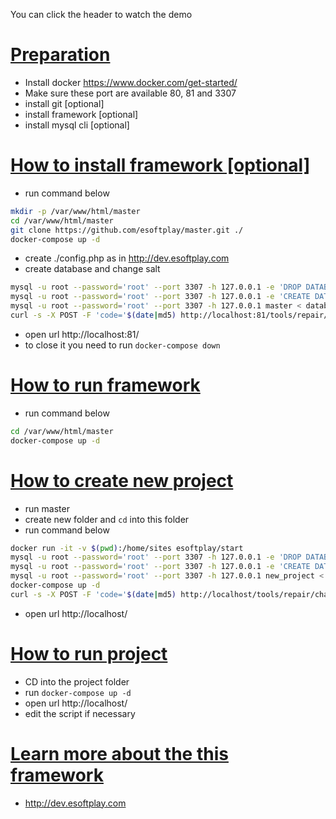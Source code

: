 You can click the header to watch the demo

# [Preparation](https://youtu.be/XAsPVBlLBnI?t=17)
 * Install docker https://www.docker.com/get-started/
 * Make sure these port are available 80, 81 and 3307
 * install git [optional]
 * install framework [optional]
 * install mysql cli [optional]

# [How to install framework [optional]](https://youtu.be/XAsPVBlLBnI?t=316)
 * run command below
 ```bash
 mkdir -p /var/www/html/master
 cd /var/www/html/master
 git clone https://github.com/esoftplay/master.git ./
 docker-compose up -d
 ```
 * create ./config.php as in http://dev.esoftplay.com
 * create database and change salt
 ```bash
 mysql -u root --password='root' --port 3307 -h 127.0.0.1 -e 'DROP DATABASE IF EXISTS master'
 mysql -u root --password='root' --port 3307 -h 127.0.0.1 -e 'CREATE DATABASE IF NOT EXISTS master'
 mysql -u root --password='root' --port 3307 -h 127.0.0.1 master < database.sql
 curl -s -X POST -F 'code='$(date|md5) http://localhost:81/tools/repair/change_salt > /dev/null
 ```
 * open url http://localhost:81/
 * to close it you need to run `docker-compose down`

# [How to run framework](https://youtu.be/XAsPVBlLBnI?t=695)
 * run command below
```bash
cd /var/www/html/master
docker-compose up -d
```

# [How to create new project](https://youtu.be/XAsPVBlLBnI?t=861)
 * run master
 * create new folder and `cd` into this folder
 * run command below
 ```bash
 docker run -it -v $(pwd):/home/sites esoftplay/start
 mysql -u root --password='root' --port 3307 -h 127.0.0.1 -e 'DROP DATABASE IF EXISTS new_project'
 mysql -u root --password='root' --port 3307 -h 127.0.0.1 -e 'CREATE DATABASE IF NOT EXISTS new_project'
 mysql -u root --password='root' --port 3307 -h 127.0.0.1 new_project < database.sql
 docker-compose up -d
 curl -s -X POST -F 'code='$(date|md5) http://localhost/tools/repair/change_salt > /dev/null
 ```
 * open url http://localhost/

# [How to run project](https://youtu.be/XAsPVBlLBnI?t=1412)
 * CD into the project folder
 * run `docker-compose up -d`
 * open url http://localhost/
 * edit the script if necessary

# [Learn more about the this framework](https://youtu.be/XAsPVBlLBnI?t=1568)
 * http://dev.esoftplay.com
